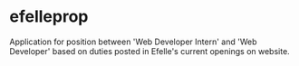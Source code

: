 # efelleprop
Application for position between 'Web Developer Intern' and 'Web Developer' based on duties posted in Efelle's current openings on website.
